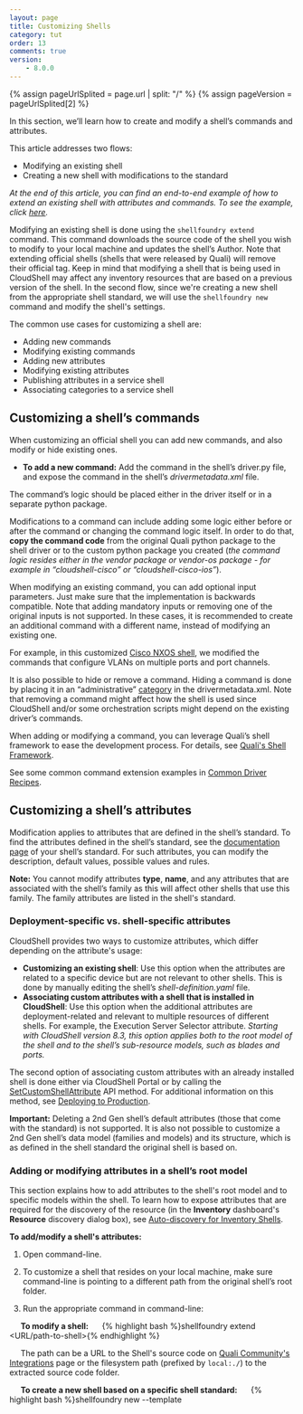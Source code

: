 ```yaml
---
layout: page
title: Customizing Shells
category: tut
order: 13
comments: true
version:
    - 8.0.0
---
```


{% assign pageUrlSplited = page.url | split: "/" %}
{% assign pageVersion = pageUrlSplited[2] %}

In this section, we’ll learn how to create and modify a shell’s commands and attributes.

This article addresses two flows:

* Modifying an existing shell
* Creating a new shell with modifications to the standard

_At the end of this article, you can find an end-to-end example of how to extend an existing shell with attributes and commands. To see the example, click [here](#end-to-end-example)._ 

Modifying an existing shell is done using the `shellfoundry extend` command. This command downloads the source code of the shell you wish to modify to your local machine and updates the shell’s Author. Note that extending official shells (shells that were released by Quali) will remove their official tag. Keep in mind that modifying a shell that is being used in CloudShell may affect any inventory resources that are based on a previous version of the shell. In the second flow, since we're creating a new shell from the appropriate shell standard, we will use the `shellfoundry new` command and modify the shell's settings.

The common use cases for customizing a shell are:

* Adding new commands
* Modifying existing commands
* Adding new attributes
* Modifying existing attributes
* Publishing attributes in a service shell
* Associating categories to a service shell

## Customizing a shell’s commands

When customizing an official shell you can add new commands, and also modify or hide existing ones.

* **To add a new command:** Add the command in the shell’s driver.py file, and expose the command in the shell’s *drivermetadata.xml* file.

The command’s logic should be placed either in the driver itself or in a separate python package.

Modifications to a command can include adding some logic either before or after the command or changing the command logic itself. In order to do that, **copy the command code** from the original Quali python package to the shell driver or to the custom python package you created (*the command logic resides either in the vendor package or vendor-os package - for example in “cloudshell-cisco” or “cloudshell-cisco-ios”*).

When modifying an existing command, you can add optional input parameters. Just make sure that the implementation is backwards compatible. Note that adding mandatory inputs or removing one of the original inputs is not supported. In these cases, it is recommended to create an additional command with a different name, instead of modifying an existing one.

For example, in this customized [Cisco NXOS shell](https://github.com/QualiSystemsLab/Extended-Cisco-NXOS-Shell), we modified the commands that configure VLANs on multiple ports and port channels.

It is also possible to hide or remove a command. Hiding a command is done by placing it in an “administrative” [category]({{site.baseurl}}/shells/{{pageVersion}}/customizing-driver-commands.html) in the drivermetadata.xml. Note that removing a command might affect how the shell is used since CloudShell and/or some orchestration scripts might depend on the existing driver’s commands.

When adding or modifying a command, you can leverage Quali’s shell framework to ease the development process. For details, see [Quali's Shell Framework]({{site.baseurl}}/reference/{{pageVersion}}/quali-shell-framework.html).

See some common command extension examples in [Common Driver Recipes]({{site.baseurl}}/shells/{{pageVersion}}/common-driver-recipes.html).<a name="attributes"></a>

## Customizing a shell’s attributes

Modification applies to attributes that are defined in the shell’s standard. To find the attributes defined in the shell’s standard, see the <a href="https://github.com/QualiSystems/cloudshell-standards/tree/master/Documentation" target="_blank">documentation page</a> of your shell’s standard. For such attributes, you can modify the description, default values, possible values and rules.

**Note:** You cannot modify attributes **type**, **name**, and any attributes that are associated with the shell’s family as this will affect other shells that use this family. The family attributes are listed in the shell's standard.

### Deployment-specific vs. shell-specific attributes

CloudShell provides two ways to customize attributes, which differ depending on the attribute's usage:

* **Customizing an existing shell**: Use this option when the attributes are related to a specific device but are not relevant to other shells. This is done by manually editing the shell’s *shell-definition.yaml* file. 
* **Associating custom attributes with a shell that is installed in CloudShell**: Use this option when the additional attributes are deployment-related and relevant to multiple resources of different shells. For example, the Execution Server Selector attribute. *Starting with CloudShell version 8.3, this option applies both to the root model of the shell and to the shell’s sub-resource models, such as blades and ports.*

The second option of associating custom attributes with an already installed shell is done either via CloudShell Portal or by calling the [SetCustomShellAttribute]({{site.baseurl}}/shells/{{pageVersion}}/deploying-to-production.html#SetCustomShellAttributeUsingAPI) API method. For additional information on this method, see [Deploying to Production]({{site.baseurl}}/shells/{{pageVersion}}/deploying-to-production.html).

**Important:** Deleting a 2nd Gen shell’s default attributes (those that come with the standard) is not supported. It is also not possible to customize a 2nd Gen shell’s data model (families and models) and its structure, which is as defined in the shell standard the original shell is based on.

### Adding or modifying attributes in a shell’s root model

This section explains how to add attributes to the shell's root model and to specific models within the shell. To learn how to expose attributes that are required for the discovery of the resource (in the **Inventory** dashboard's **Resource** discovery dialog box), see [Auto-discovery for Inventory Shells]({{site.baseurl}}/shells/{{pageVersion}}/implementing-discovery-for-inventory-shells.html). 

**To add/modify a shell's attributes:**

1) Open command-line.

2) To customize a shell that resides on your local machine, make sure command-line is pointing to a different path from the original shell’s root folder.

3) Run the appropriate command in command-line:

&nbsp;&nbsp;&nbsp;&nbsp;&nbsp;**To modify a shell:**
&nbsp;&nbsp;&nbsp;&nbsp;&nbsp;{% highlight bash %}shellfoundry extend <URL/path-to-shell>{% endhighlight %}

&nbsp;&nbsp;&nbsp;&nbsp;&nbsp;The path can be a URL to the Shell's source code on [Quali Community's Integrations](https://community.quali.com/integrations) page or the filesystem path (prefixed by `local:./`) to the extracted source code folder.

&nbsp;&nbsp;&nbsp;&nbsp;&nbsp;**To create a new shell based on a specific shell standard:**
&nbsp;&nbsp;&nbsp;&nbsp;&nbsp;{% highlight bash %}shellfoundry new <Shell-name> --template <template>{% endhighlight %}

4) In the shell’s download folder, open the *shell-definition.yaml* file in your preferred editor.

5) Update the `template version`.

6) Locate `node-types:`.

7) Under the root level model, add the following lines:

{% highlight yaml %}
properties:
  my_property:
    type: string
    default: fast
    description: Some attribute description
    constraints:
      - valid_values: [fast, slow]
    tags: [configuration, setting, search_filter, abstract_filter, include_in_insight, readonly_to_users, display_in_diagram, connection_attribute, read_only]
{% endhighlight %}

8) Edit their settings, as appropriate. For additional information on these settings, see the CloudShell online help.

|  &nbsp;&nbsp;&nbsp;Properties        |  Description 
|  :-------------------   | :----------------------------------------------------------------- |            
|  &nbsp;&nbsp;&nbsp;`properties`         |  Header for the shell's attributes. Needs to be added only once.
|  &nbsp;&nbsp;&nbsp;`<property_name>`&nbsp;&nbsp;&nbsp;    |  (Relevant when adding an attribute) Replace `my_property` with the new attribute’s display name. For example: "My new attribute:". **Do not remove the colon (:) from the end of the line.**         |
|  &nbsp;&nbsp;&nbsp;`type`            |   (Relevant when adding an attribute) Type of attribute. Optional values: string, integer, float, boolean, cloudshell.datatypes.Password  |
|  &nbsp;&nbsp;&nbsp;`default`       |  Default value.                           |
|  &nbsp;&nbsp;&nbsp;`description`          |  Attribute's description                                   |
|  &nbsp;&nbsp;&nbsp;`constraints`              |  Permitted values       |
|  &nbsp;&nbsp;&nbsp;`tags`              |  Attribute rules. For details, see [Modeling Shells with TOSCA]({{site.baseurl}}/shells/{{pageVersion}}/modeling-the-shell.html). Note that for service shells, the only applicable rule is `user_input`. For details, see [Publishing a service shell's attributes](#publish_attributes).           |

9) Remove any unneeded lines.

10) Save the file.

11) In command-line, navigate to the shell’s root folder.

12) Package the shell.

{% highlight bash %}shellfoundry pack{% endhighlight %}

13) Import the shell into CloudShell. 

**Important:** If a previous version of the shell already exists in CloudShell, upgrade the existing shell with the new one in CloudShell Portal's **Shells** management page. This capability is available for 2nd Gen shells.

## Customizing a service shell

Customizing a service shell’s commands is the same as for resource shells, while customizing attributes largely follows the same procedure. The only difference is in how you publish a service’s attribute and associate a service shell to service categories.<a name="publish_attributes"></a>

### Publishing a service shell's attributes

Publishing an attribute displays that attribute in the service's settings dialog box when a CloudShell user adds or edits a service in a blueprint or sandbox diagram.

**To publish a service shell's attribute:**

1) Add or modify an existing attribute as explained in the [Customizing a Shell's attributes]() section above.

2) If you want the service’s attribute to be exposed in the blueprint and sandbox, replace the tags line with the following:

{% highlight yaml %}
    tags: [user_input]
{% endhighlight %}

3) Save the *shell-definition.yaml* file, package and import the shell into CloudShell.

### Associating categories to a service shell

This procedure explains how to add service categories to a 2nd Gen service Shell. Service categories appear in the services catalog and are used to expose services in specific domains in CloudShell. This is done by associating a service category, which is linked to specific domains, to a service shell.

**To associate service categories to a service shell:**

1) Open command-line.

2) To customize a shell that resides on your local machine, make sure command-line is pointing to a different path from the original shell template’s root folder.

3) Run the appropriate command in command-line:

&nbsp;&nbsp;&nbsp;&nbsp;&nbsp;**To modify a shell:**

{% highlight bash %}
shellfoundry extend <URL/path-to-shell-template>
{% endhighlight %}

&nbsp;&nbsp;&nbsp;&nbsp;&nbsp;The path can be a URL to the Shell's source code on [Quali Community's Integrations](https://community.quali.com/integrations) page or the filesystem path (prefixed by `local:./`) to the extracted source code folder.

&nbsp;&nbsp;&nbsp;&nbsp;&nbsp;**To create a new shell based on a specific shell standard:**

{% highlight bash %}
shellfoundry new <Shell-name> --template <template>
{% endhighlight %}

4) In the shell’s download folder, open the `shell-definition.yaml` file in your preferred editor.

5) Update the template version.

6) Under `node-types:`, locate `properties:`, and add the following lines underneath:

{% highlight yaml %}
Service Categories:
  type: list
  default: [My Category 1, My Category 2]  
{% endhighlight %}

&nbsp;&nbsp;&nbsp;&nbsp;&nbsp;**Note:** The `properties:` line needs to be added only once, so do not add it if it already exists uncommented in the *shell-definition.yaml*.

7) Specify the categories in the `default:` line (comma-separated list).

&nbsp;&nbsp;&nbsp;&nbsp;&nbsp;The shell’s categories will be added to the Global domain, even if CloudShell already includes categories with the same name in other domains.

8) Package and import the shell into CloudShell.

9) To make the service available in other domains, in CloudShell Portal’s **Categories** management page, add those domains to the service’s categories.
<a name="end-to-end-example"></a>

## Example: Extending a shell with attributes and commands

To help us understand the shell customization process, let’s add attributes and commands to a shell. To simulate this process, we’ve created a modified version of the Cisco IOS Router Shell, which creates a mock resource structure of 16 ports. Please feel free to use it.

Start by extending the shell. In the <a href="https://community.quali.com/integrations" target="_blank">Quali Community Integrations</a> page, find the **Cisco IOS Router 2G Shell - Mock Autoload** shell and download its source code to your computer. Extract the source code zip package. Then, run `shellfoundry extend` using the path to the shell's root folder.

For example:

{% highlight yaml %}
shellfoundry extend local:C:\Users\steven.g\Downloads\CiscoIOSRouter2GWithAutoload-master\CiscoIOSRouter2GWithAutoload-master\Cisco-IOS-Router-Shell-2G
{% endhighlight %}

The shell project is created in the directory from which you ran the command.

![Context Object]({{ site.baseurl }}/assets/customizing-shells-shell-project.png)

When you extend a shell, it's recommended to change the shell’s version and author. This is done in the shell project’s *shell-definition.yaml* file.

{% highlight yaml %}
metadata:
  template_name: Cisco IOS Router Shell 2G
  template_author: steven
  template_version: 1.0.1
{% endhighlight %}

To see how it looks in CloudShell Portal, navigate to the shell’s root folder in command-line and install the shell.

For example:

{% highlight yaml %}
cd "c:\My Shells\Cisco-IOS-Router-Shell-2G"
shellfoundry install
{% endhighlight %}

In the **Shells** page, we can see the shell's updated author and version.

![Context Object]({{ site.baseurl }}/assets/customizing-shells-metadata.png)

You can also change the image. To do so, add the image file to the shell project's root folder and in the `artifacts` section of the *shell-definition.yaml*, set the file name.

{% highlight yaml %}
artifacts:
  icon:
    file: shell-icon.png
    type: tosca.artifacts.File
  driver:
    file: CustomDataModelDriver.zip
    type: tosca.artifacts.File
{% endhighlight %}

And set it in the `metadata` section.

{% highlight yaml %}
metadata:
  template_name: CustomDataModel
  template_author: steven
  template_version: 0.1.1
  template_icon: shell-icon.png
{% endhighlight %}

To see the image, install the updated shell.

{% highlight yaml %}
shellfoundry install
{% endhighlight %}

And in the **Inventory** dashboard, create a resource based on the shell (if you’re using our modified shell, you don’t need to specify the credentials of a real Cisco IOS router) and add the resource to a blueprint.

The image should be displayed on the resource.

![Context Object]({{ site.baseurl }}/assets/customizing-shells-image.png)

Next, create an attribute on the root model of the resource. Attributes are created in the `properties` section of the *shell-definition.yaml*. We’ll add a string attribute called "my attribute" with a default value and some rules.

{% highlight yaml %}
node_types:

  vendor.Cisco IOS Router 2G:
    derived_from: cloudshell.nodes.Router
    properties:
      my attribute:
        type: string
        default: value 1
        description: This is my new attribute.
        constraints:
          - valid_values: [value 1, value 2, value 3]
        tags: [setting, configuration]
{% endhighlight %}

The attribute is added to resources created from this shell. To see the attribute on our resource, install the shell on CloudShell, return to the blueprint and open the resource's **Resource Attributes** pane.

![Context Object]({{ site.baseurl }}/assets/customizing-shells-root-attribute.png)

Let’s say you want to create an attribute on the shell’s port. Starting with CloudShell 8.3, this capability is supported. Sub-model attributes are added the same way as root model attributes. The only difference is that for sub-model attributes, you need to include the sub-model before the property name (in our case, the sub-model is "Generic Port"). If the sub-model consists of several words, remove any spaces between them. 

For example, adding an attribute called “my port speed” to the Generic Port sub-model:

{% highlight yaml %}
node_types:

  vendor.Cisco IOS Router 2G:
    derived_from: cloudshell.nodes.Router
    properties:
      GenericPort.my port speed:
        type: string
        default: 5 GHz
        description:
        constraints:
          - valid_values: [5 GHz, 10 GHz, 15 GHz]
        tags: [setting, configuration]
      my attribute:
        type: string
        default: value 1
        description: This is my new attribute.
        constraints:
          - valid_values: [value 1, value 2, value 3]
        tags: [setting, configuration]
{% endhighlight %}

You can also add attributes that are required for the resource’s discovery. While non-discovery attributes only need to be added to the `properties` section, new discovery attributes are added both to the `properties` section of the *shell-definition.yaml*, and to the `capabilities` section's `properties`. We'll add an attribute called "my discovery attribute". 

{% highlight yaml %}
capabilities:
  concurrent_execution:
    type: cloudshell.capabilities.SupportConcurrentCommands
  auto_discovery_capability:
    type: cloudshell.capabilities.AutoDiscovery
    properties:
      my discovery attribute:
        type: boolean
        default: true
{% endhighlight %}

Let's make sure the attribute was added to the shell. In the **Inventory** dashboard, select **Discover** from the resource's more options menu. The attribute should be listed on the resource.

![Context Object]({{ site.baseurl }}/assets/customizing-shells-discover-params.png)

Note that if we’re adding a discovery attribute that is already included in the shell’s standard, we only need to define it in the `capabilities` section. 

Now let’s add a simple command that prints “hello world” to the **Output** console. In the *driver.py* file, add the command.

{% highlight python %}
def hello_world(self):
    return "hello world"
    pass
{% endhighlight %}

In the *drivermetadata.xml* file, add a category for the command and a display name. You need to do this if you want to expose the command in CloudShell Portal.

{% highlight python %}
<Category Name="My Commands">
    <Command Description="" DisplayName="Hello World" Name="hello_world" />
</Category>
{% endhighlight %}

In a CloudShell sandbox, hover over the resource and click **Commmands**. The command is displayed in the resource’s commands pane.

![Context Object]({{ site.baseurl }}/assets/customizing-shells-sandbox-command.png)

And running the command prints the message to the **Output** window.

![Context Object]({{ site.baseurl }}/assets/customizing-shells-output.png)

So far in this example, we discussed how to create attributes that are specific to the shell. However, CloudShell also includes global attributes that are not isolated to a specific shell and can be used among different CloudShell elements. You can add these global attributes to shells that are already installed on CloudShell using the `SetCustomShellAttribute` API method which connects to CloudShell, searches for the shell by name, and adds the attribute to it.

For example, this script adds the **Execution Server Selector** attribute (with a default value) to our shell:

{% highlight python %}
import cloudshell.api.cloudshell_api as api

username = 'admin'
password = 'admin'
server = '192.168.85.9'
domain = 'Global'

session = api.CloudShellAPISession(
    username=username,
    password=password,
    domain=domain,
    host=server
)

session.SetCustomShellAttribute(
    modelName='Cisco IOS Router 2G',
    attributeName='Execution Server Selector',
    defaultValue='NY Test'
)
 {% endhighlight %}

After shell installation, the attribute is added to the shell's resources.

![Context Object]({{ site.baseurl }}/assets/customizing-shells-SetCustomShellAttribute.png)